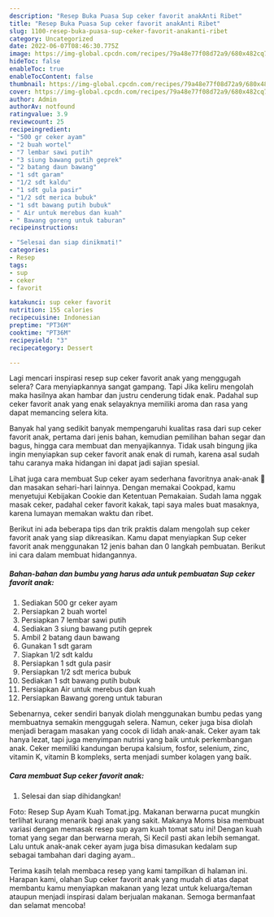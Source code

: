```yaml
---
description: "Resep Buka Puasa Sup ceker favorit anakAnti Ribet"
title: "Resep Buka Puasa Sup ceker favorit anakAnti Ribet"
slug: 1100-resep-buka-puasa-sup-ceker-favorit-anakanti-ribet
category: Uncategorized
date: 2022-06-07T08:46:30.775Z
image: https://img-global.cpcdn.com/recipes/79a48e77f08d72a9/680x482cq70/sup-ceker-favorit-anak-foto-resep-utama.jpg
hideToc: false
enableToc: true
enableTocContent: false
thumbnail: https://img-global.cpcdn.com/recipes/79a48e77f08d72a9/680x482cq70/sup-ceker-favorit-anak-foto-resep-utama.jpg
cover: https://img-global.cpcdn.com/recipes/79a48e77f08d72a9/680x482cq70/sup-ceker-favorit-anak-foto-resep-utama.jpg
author: Admin
authorAv: notfound
ratingvalue: 3.9
reviewcount: 25
recipeingredient:
- "500 gr ceker ayam"
- "2 buah wortel"
- "7 lembar sawi putih"
- "3 siung bawang putih geprek"
- "2 batang daun bawang"
- "1 sdt garam"
- "1/2 sdt kaldu"
- "1 sdt gula pasir"
- "1/2 sdt merica bubuk"
- "1 sdt bawang putih bubuk"
- " Air untuk merebus dan kuah"
- " Bawang goreng untuk taburan"
recipeinstructions:

- "Selesai dan siap dinikmati!"
categories:
- Resep
tags:
- sup
- ceker
- favorit

katakunci: sup ceker favorit 
nutrition: 155 calories
recipecuisine: Indonesian
preptime: "PT36M"
cooktime: "PT36M"
recipeyield: "3"
recipecategory: Dessert

---
```



Lagi mencari inspirasi resep sup ceker favorit anak yang menggugah selera? Cara menyiapkannya sangat gampang. Tapi Jika keliru mengolah maka hasilnya akan hambar dan justru cenderung tidak enak. Padahal sup ceker favorit anak yang enak selayaknya memiliki aroma dan rasa yang dapat memancing selera kita.


Banyak hal yang sedikit banyak mempengaruhi kualitas rasa dari sup ceker favorit anak, pertama dari jenis bahan, kemudian pemilihan bahan segar dan bagus, hingga cara membuat dan menyajikannya. Tidak usah bingung jika ingin menyiapkan sup ceker favorit anak enak di rumah, karena asal sudah tahu caranya maka hidangan ini dapat jadi sajian spesial.

Lihat juga cara membuat Sup ceker ayam sederhana favoritnya anak-anak 🤗 dan masakan sehari-hari lainnya. Dengan memakai Cookpad, kamu menyetujui Kebijakan Cookie dan Ketentuan Pemakaian. Sudah lama nggak masak ceker, padahal ceker favorit kakak, tapi saya males buat masaknya, karena lumayan memakan waktu dan ribet.


Berikut ini ada beberapa tips dan trik praktis dalam mengolah sup ceker favorit anak yang siap dikreasikan. Kamu dapat menyiapkan Sup ceker favorit anak menggunakan 12 jenis bahan dan 0 langkah pembuatan. Berikut ini cara dalam membuat hidangannya.

<!--inarticleads1-->

##### Bahan-bahan dan bumbu yang harus ada untuk pembuatan Sup ceker favorit anak:

1. Sediakan 500 gr ceker ayam
1. Persiapkan 2 buah wortel
1. Persiapkan 7 lembar sawi putih
1. Sediakan 3 siung bawang putih geprek
1. Ambil 2 batang daun bawang
1. Gunakan 1 sdt garam
1. Siapkan 1/2 sdt kaldu
1. Persiapkan 1 sdt gula pasir
1. Persiapkan 1/2 sdt merica bubuk
1. Sediakan 1 sdt bawang putih bubuk
1. Persiapkan  Air untuk merebus dan kuah
1. Persiapkan  Bawang goreng untuk taburan


Sebenarnya, ceker sendiri banyak diolah menggunakan bumbu pedas yang membuatnya semakin menggugah selera. Namun, ceker juga bisa diolah menjadi beragam masakan yang cocok di lidah anak-anak. Ceker ayam tak hanya lezat, tapi juga menyimpan nutrisi yang baik untuk perkembangan anak. Ceker memiliki kandungan berupa kalsium, fosfor, selenium, zinc, vitamin K, vitamin B kompleks, serta menjadi sumber kolagen yang baik. 

<!--inarticleads2-->

##### Cara membuat Sup ceker favorit anak:


1. Selesai dan siap dihidangkan!

Foto: Resep Sup Ayam Kuah Tomat.jpg. Makanan berwarna pucat mungkin terlihat kurang menarik bagi anak yang sakit. Makanya Moms bisa membuat variasi dengan memasak resep sup ayam kuah tomat satu ini! Dengan kuah tomat yang segar dan berwarna merah, Si Kecil pasti akan lebih semangat. Lalu untuk anak-anak ceker ayam juga bisa dimasukan kedalam sup sebagai tambahan dari daging ayam.. 

Terima kasih telah membaca resep yang kami tampilkan di halaman ini. Harapan kami, olahan Sup ceker favorit anak yang mudah di atas dapat membantu kamu menyiapkan makanan yang lezat untuk keluarga/teman ataupun menjadi inspirasi dalam berjualan makanan. Semoga bermanfaat dan selamat mencoba!

